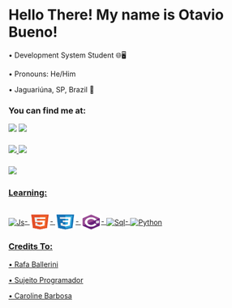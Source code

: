 <div>
  <h1>Hello There! My name is Otavio Bueno!</h1>
</div>

<div>
  <p>• Development System Student 🌐🖥</p>

  <p>• Pronouns: He/Him</p>

  <p>• Jaguariúna, SP, Brazil 🚩</p>
</div>

### You can find me at:

<div>
  <a href="https://www.instagram.com/otavio.lb/" target="_blank"><img src="https://img.shields.io/badge/Instagram-E4405F?style=for-the-badge&logo=instagram&logoColor=white" target="_blank"></a>
  <a href="https://www.linkedin.com/in/otavio-lima-bueno-642750287/" target="_blank"><img src="https://img.shields.io/badge/LinkedIn-0077B5?style=for-the-badge&logo=linkedin&logoColor=white" target="_blank"></a>
</div>

###   

<div>
  <a href="https://github.com/BuenoOtavio">
    <img height="150em" src="https://github-readme-stats.vercel.app/api?username=buenootavio&show_icons=true&theme=synthwave">
    <img height="150em" src="https://github-readme-stats.vercel.app/api/top-langs/?username=buenootavio&theme=synthwave">
</div>

### 

<div>
  <a href="https://github.com/BuenoOtavio">
   <img src="https://github-readme-activity-graph.vercel.app/graph?username=BuenoOtavio&bg_color=20181c&color=9e4c98&line=630c92&point=b62087&area=true&hide_border=true">
</div>

###

### Learning:
<div style="display: inline_block"><br>
<img align="center" alt="Js" height="30" width="30" src="https://icon-library.com/images/javascript-icon-png/javascript-icon-png-23.jpg">-
<img align="center" alt="Html" height="30" width="40" src="https://raw.githubusercontent.com/devicons/devicon/master/icons/html5/html5-original.svg">-
<img align="center" alt="Css" height="30" width="40" src="https://raw.githubusercontent.com/devicons/devicon/master/icons/css3/css3-original.svg">-
<img align="center" alt="C#" height="30" width="40" src="https://raw.githubusercontent.com/devicons/devicon/master/icons/csharp/csharp-original.svg">-
<img align="center" alt="Sql" height="30" width="30" src="https://static-00.iconduck.com/assets.00/sql-database-sql-azure-icon-1955x2048-4pmty46t.png">-
<img align="center" alt="Python" height="30" width="30" src="https://cdn4.iconfinder.com/data/icons/logos-and-brands/512/267_Python_logo-512.png">
</div>

###


### Credits To:


<div>
  <a href="https://www.youtube.com/watch?v=TsaLQAetPLU" target="_blank"><p>• Rafa Ballerini</p></a>
  <a href="https://www.youtube.com/watch?v=cRoBt6AZgjc" target="_blank"><p>• Sujeito Programador</p></a>
   <a href="https://www.youtube.com/watch?v=edERBwvBW2s" target="_blank"><p>• Caroline Barbosa</p></a>
</div>
